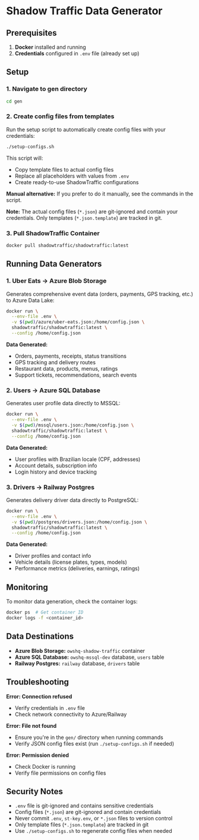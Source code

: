 # Shadow Traffic Data Generator

## Prerequisites

1. **Docker** installed and running
2. **Credentials** configured in `.env` file (already set up)

## Setup

### 1. Navigate to gen directory
```bash
cd gen
```

### 2. Create config files from templates
Run the setup script to automatically create config files with your credentials:

```bash
./setup-configs.sh
```

This script will:
- Copy template files to actual config files
- Replace all placeholders with values from `.env`
- Create ready-to-use ShadowTraffic configurations

**Manual alternative:** If you prefer to do it manually, see the commands in the script.

**Note:** The actual config files (`*.json`) are git-ignored and contain your credentials. Only templates (`*.json.template`) are tracked in git.

### 3. Pull ShadowTraffic Container
```bash
docker pull shadowtraffic/shadowtraffic:latest
```

## Running Data Generators

### 1. Uber Eats → Azure Blob Storage
Generates comprehensive event data (orders, payments, GPS tracking, etc.) to Azure Data Lake:
```bash
docker run \
  --env-file .env \
  -v $(pwd)/azure/uber-eats.json:/home/config.json \
  shadowtraffic/shadowtraffic:latest \
  --config /home/config.json
```

**Data Generated:**
- Orders, payments, receipts, status transitions
- GPS tracking and delivery routes
- Restaurant data, products, menus, ratings
- Support tickets, recommendations, search events

### 2. Users → Azure SQL Database
Generates user profile data directly to MSSQL:
```bash
docker run \
  --env-file .env \
  -v $(pwd)/mssql/users.json:/home/config.json \
  shadowtraffic/shadowtraffic:latest \
  --config /home/config.json
```

**Data Generated:**
- User profiles with Brazilian locale (CPF, addresses)
- Account details, subscription info
- Login history and device tracking

### 3. Drivers → Railway Postgres
Generates delivery driver data directly to PostgreSQL:
```bash
docker run \
  --env-file .env \
  -v $(pwd)/postgres/drivers.json:/home/config.json \
  shadowtraffic/shadowtraffic:latest \
  --config /home/config.json
```

**Data Generated:**
- Driver profiles and contact info
- Vehicle details (license plates, types, models)
- Performance metrics (deliveries, earnings, ratings)

## Monitoring

To monitor data generation, check the container logs:
```bash
docker ps  # Get container ID
docker logs -f <container_id>
```

## Data Destinations

- **Azure Blob Storage:** `owshq-shadow-traffic` container
- **Azure SQL Database:** `owshq-mssql-dev` database, `users` table
- **Railway Postgres:** `railway` database, `drivers` table

## Troubleshooting

**Error: Connection refused**
- Verify credentials in `.env` file
- Check network connectivity to Azure/Railway

**Error: File not found**
- Ensure you're in the `gen/` directory when running commands
- Verify JSON config files exist (run `./setup-configs.sh` if needed)

**Error: Permission denied**
- Check Docker is running
- Verify file permissions on config files

## Security Notes
- `.env` file is git-ignored and contains sensitive credentials
- Config files (`*.json`) are git-ignored and contain credentials
- Never commit `.env`, `st-key.env`, or `*.json` files to version control
- Only template files (`*.json.template`) are tracked in git
- Use `./setup-configs.sh` to regenerate config files when needed
